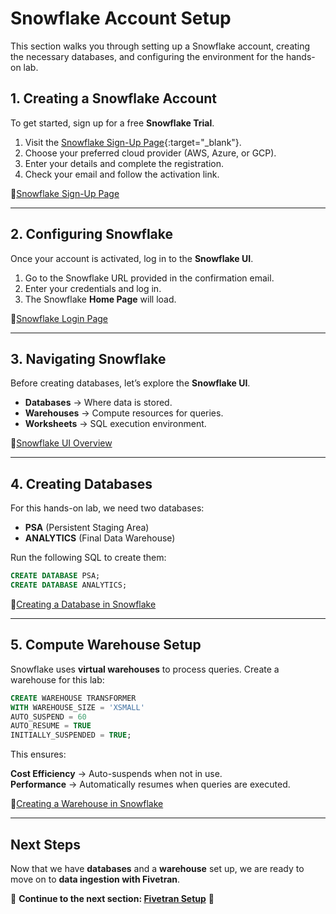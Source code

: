 # Snowflake Account Setup

This section walks you through setting up a Snowflake account, creating the necessary databases, and configuring the environment for the hands-on lab.

## 1. Creating a Snowflake Account

To get started, sign up for a free **Snowflake Trial**.

1. Visit the [Snowflake Sign-Up Page](https://signup.snowflake.com/){:target="_blank"}.
2. Choose your preferred cloud provider (AWS, Azure, or GCP).
3. Enter your details and complete the registration.
4. Check your email and follow the activation link.

📌[Snowflake Sign-Up Page](assets/images/snowflake_signup.png)

---

## 2. Configuring Snowflake

Once your account is activated, log in to the **Snowflake UI**.

1. Go to the Snowflake URL provided in the confirmation email.
2. Enter your credentials and log in.
3. The Snowflake **Home Page** will load.

📌[Snowflake Login Page](assets/images/snowflake_login.png)

---

## 3. Navigating Snowflake

Before creating databases, let’s explore the **Snowflake UI**.

- **Databases** → Where data is stored.
- **Warehouses** → Compute resources for queries.
- **Worksheets** → SQL execution environment.

📌[Snowflake UI Overview](assets/images/snowflake_ui_overview.png)

---

## 4. Creating Databases

For this hands-on lab, we need two databases:
- **PSA** (Persistent Staging Area)
- **ANALYTICS** (Final Data Warehouse)

Run the following SQL to create them:

```sql
CREATE DATABASE PSA;
CREATE DATABASE ANALYTICS;
```

📌[Creating a Database in Snowflake](assets/images/snowflake_create_db.png)

---

## 5. Compute Warehouse Setup

Snowflake uses **virtual warehouses** to process queries. Create a warehouse for this lab:

```sql
CREATE WAREHOUSE TRANSFORMER
WITH WAREHOUSE_SIZE = 'XSMALL'
AUTO_SUSPEND = 60
AUTO_RESUME = TRUE
INITIALLY_SUSPENDED = TRUE;
```

This ensures:

 **Cost Efficiency** → Auto-suspends when not in use.  
 **Performance** → Automatically resumes when queries are executed.

📌[Creating a Warehouse in Snowflake](assets/images/snowflake_create_wh.png)

---

## Next Steps

Now that we have **databases** and a **warehouse** set up, we are ready to move on to **data ingestion with Fivetran**.

📌 **Continue to the next section: [Fivetran Setup](fivetran-setup.md)** 🚀